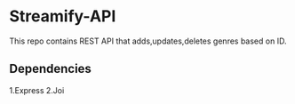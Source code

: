 # Streamify-API
This repo contains REST API that adds,updates,deletes genres based on ID.

## Dependencies
1.Express
2.Joi

